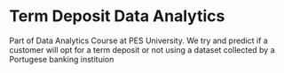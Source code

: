 # Term Deposit Data Analytics
Part of Data Analytics Course at PES University.
We try and predict if a customer will opt for a term deposit or not using a dataset collected by a Portugese banking instituion
